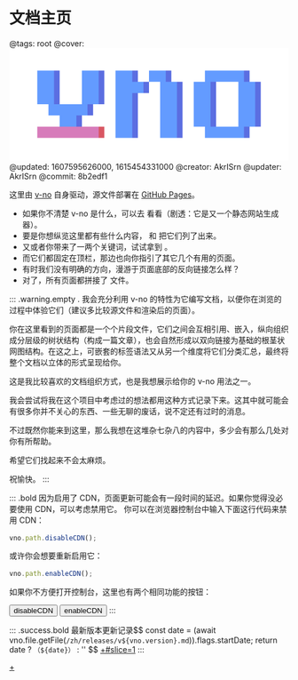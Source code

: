 # 文档主页

@tags: root
@cover: ![](/uploads/images/big-logo.png)
@updated: 1607595626000, 1615454331000
@creator: AkrISrn
@updater: AkrISrn
@commit: 8b2edf1

这里由 [v-no](https://github.com/akrisrn/v-no) 自身驱动，源文件部署在 [GitHub Pages](https://github.com/akrisrn/v-no-doc)。

- 如果你不清楚 v-no 是什么，可以去 [](/zh/README.md "#") 看看（剧透：它是又一个静态网站生成器）。
- 要是你想纵览这里都有些什么内容，[](/zh/archives.md "#") 和 [](/zh/categories.md "#") 把它们列了出来。
- 又或者你带来了一两个关键词，试试拿到 [](/zh/search.md "#")。
- 而它们都固定在顶栏，那边也向你指引了其它几个有用的页面。
- 有时我们没有明确的方向，漫游于页面底部的反向链接怎么样？
- 对了，所有页面都拼接了 [](/common.md "#") 文件。

::: .warning.empty .
我会充分利用 v-no 的特性为它编写文档，以便你在浏览的过程中体验它们（建议多比较源文件和渲染后的页面）。

你在这里看到的页面都是一个个片段文件，它们之间会互相引用、嵌入，纵向组织成分层级的树状结构（构成一篇文章），也会自然形成以双向链接为基础的根茎状网图结构。在这之上，可嵌套的标签语法又从另一个维度将它们分类汇总，最终将整个文档以立体的形式呈现给你。

这是我比较喜欢的文档组织方式，也是我想展示给你的 v-no 用法之一。

我会尝试将我在这个项目中考虑过的想法都用这种方式记录下来。这其中就可能会有很多你并不关心的东西、一些无聊的废话，说不定还有过时的消息。

不过既然你能来到这里，那么我想在这堆杂七杂八的内容中，多少会有那么几处对你有所帮助。

希望它们找起来不会太麻烦。

祝愉快。
:::

::: .bold 因为启用了 CDN，页面更新可能会有一段时间的延迟。如果你觉得没必要使用 CDN，可以考虑禁用它。
你可以在浏览器控制台中输入下面这行代码来禁用 CDN：

```js
vno.path.disableCDN();
```

或许你会想要重新启用它：

```js
vno.path.enableCDN();
```

如果你不方便打开控制台，这里也有两个相同功能的按钮：

<button class="btn danger" onclick="vno.path.disableCDN();">disableCDN</button> <button class="btn success" onclick="vno.path.enableCDN();">enableCDN</button>
:::

::: .success.bold 最新版本更新记录$$ const date = (await vno.file.getFile(`/zh/releases/v${vno.version}.md`)).flags.startDate; return date ? `（${date}）` : '' $$
[+#slice=1](/zh/releases/index.md)
:::

[+](/snippets/badges.md)
